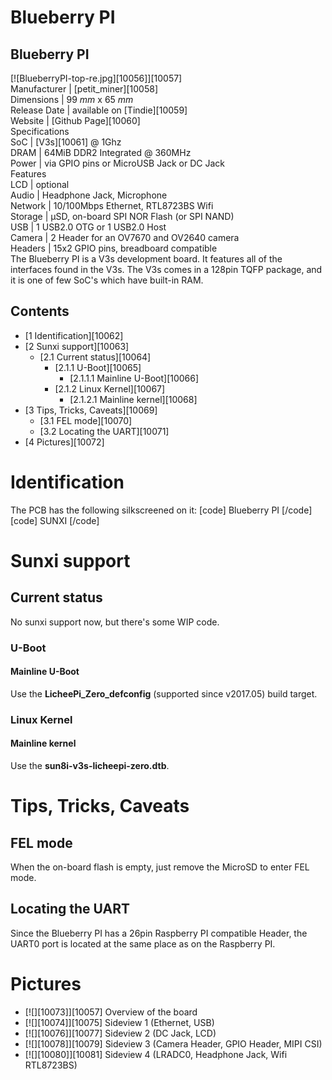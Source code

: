 # Blueberry PI
Blueberry PI  
---  
[![BlueberryPI-top-re.jpg][10056]][10057]  
Manufacturer |  [petit_miner][10058]  
Dimensions |  99 _mm_ x 65 _mm_  
Release Date |  available on [Tindie][10059]  
Website |  [Github Page][10060]  
Specifications   
SoC |  [V3s][10061] @ 1Ghz   
DRAM |  64MiB DDR2 Integrated @ 360MHz   
Power |  via GPIO pins or MicroUSB Jack or DC Jack   
Features   
LCD |  optional   
Audio |  Headphone Jack, Microphone   
Network |  10/100Mbps Ethernet, RTL8723BS Wifi   
Storage |  µSD, on-board SPI NOR Flash (or SPI NAND)   
USB |  1 USB2.0 OTG or 1 USB2.0 Host   
Camera |  2 Header for an OV7670 and OV2640 camera   
Headers |  15x2 GPIO pins, breadboard compatible   
The Blueberry PI is a V3s development board. It features all of the interfaces found in the V3s. The V3s comes in a 128pin TQFP package, and it is one of few SoC's which have built-in RAM. 
## Contents
  * [1 Identification][10062]
  * [2 Sunxi support][10063]
    * [2.1 Current status][10064]
      * [2.1.1 U-Boot][10065]
        * [2.1.1.1 Mainline U-Boot][10066]
      * [2.1.2 Linux Kernel][10067]
        * [2.1.2.1 Mainline kernel][10068]
  * [3 Tips, Tricks, Caveats][10069]
    * [3.1 FEL mode][10070]
    * [3.2 Locating the UART][10071]
  * [4 Pictures][10072]

# Identification
The PCB has the following silkscreened on it: 
[code] 
    Blueberry PI
[/code]
[code] 
    SUNXI
[/code]
# Sunxi support
## Current status
No sunxi support now, but there's some WIP code. 
### U-Boot
#### Mainline U-Boot
Use the **LicheePi_Zero_defconfig** (supported since v2017.05) build target. 
### Linux Kernel
#### Mainline kernel
Use the **sun8i-v3s-licheepi-zero.dtb**. 
# Tips, Tricks, Caveats
## FEL mode
When the on-board flash is empty, just remove the MicroSD to enter FEL mode. 
## Locating the UART
Since the Blueberry PI has a 26pin Raspberry PI compatible Header, the UART0 port is located at the same place as on the Raspberry PI. 
# Pictures
  * [![][10073]][10057]
Overview of the board 
  * [![][10074]][10075]
Sideview 1 (Ethernet, USB) 
  * [![][10076]][10077]
Sideview 2 (DC Jack, LCD) 
  * [![][10078]][10079]
Sideview 3 (Camera Header, GPIO Header, MIPI CSI) 
  * [![][10080]][10081]
Sideview 4 (LRADC0, Headphone Jack, Wifi RTL8723BS)
